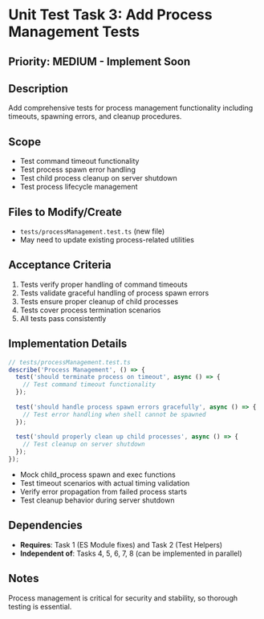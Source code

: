 # Unit Test Task 3: Add Process Management Tests

## Priority: MEDIUM - Implement Soon

## Description

Add comprehensive tests for process management functionality including timeouts, spawning errors, and cleanup procedures.

## Scope

- Test command timeout functionality
- Test process spawn error handling
- Test child process cleanup on server shutdown
- Test process lifecycle management

## Files to Modify/Create

- `tests/processManagement.test.ts` (new file)
- May need to update existing process-related utilities

## Acceptance Criteria

1. Tests verify proper handling of command timeouts
2. Tests validate graceful handling of process spawn errors
3. Tests ensure proper cleanup of child processes
4. Tests cover process termination scenarios
5. All tests pass consistently

## Implementation Details

```typescript
// tests/processManagement.test.ts
describe('Process Management', () => {
  test('should terminate process on timeout', async () => {
    // Test command timeout functionality
  });
  
  test('should handle process spawn errors gracefully', async () => {
    // Test error handling when shell cannot be spawned
  });
  
  test('should properly clean up child processes', async () => {
    // Test cleanup on server shutdown
  });
});
```

- Mock child_process spawn and exec functions
- Test timeout scenarios with actual timing validation
- Verify error propagation from failed process starts
- Test cleanup behavior during server shutdown

## Dependencies

- **Requires**: Task 1 (ES Module fixes) and Task 2 (Test Helpers)
- **Independent of**: Tasks 4, 5, 6, 7, 8 (can be implemented in parallel)

## Notes

Process management is critical for security and stability, so thorough testing is essential.

